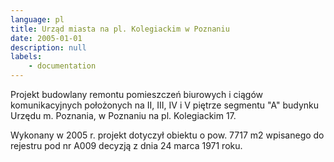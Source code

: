 ```yaml
---
language: pl
title: Urząd miasta na pl. Kolegiackim w Poznaniu
date: 2005-01-01
description: null
labels:
    - documentation
---
```


Projekt budowlany remontu pomieszczeń biurowych i ciągów komunikacyjnych położonych na II, III, IV i V piętrze segmentu "A" budynku Urzędu m. Poznania, w Poznaniu na pl. Kolegiackim 17.

Wykonany w 2005 r. projekt dotyczył obiektu o pow. 7717 m2 wpisanego do rejestru pod nr A009 decyzją z dnia 24 marca 1971 roku.
